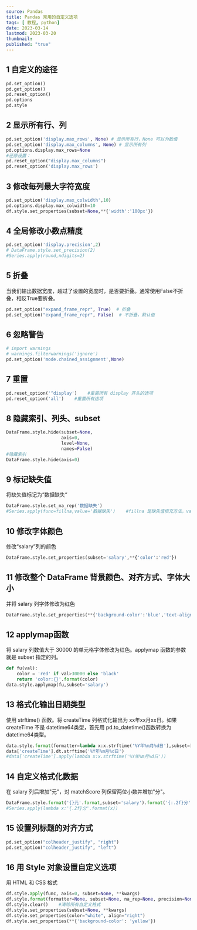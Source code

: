 ```yaml
---
source: Pandas
title: Pandas 常用的自定义选项
tags: [ 教程, python]
date: 2023-03-14
lastmod: 2023-03-20
thumbnail: 
published: "true"
---
```



## 1 自定义的途径  

```python
pd.set_option()
pd.get_option()
pd.reset_option()
pd.options
pd.style
```

## 2 显示所有行、列  

```python
pd.set_option('display.max_rows', None) # 显示所有行，None 可以为数值
pd.set_option('display.max_columns', None) # 显示所有列
pd.options.display.max_rows=None  
#还原设置：
pd.reset_option("display.max_columns")
pd.reset_option('display.max_rows')
```

## 3 修改每列最大字符宽度  

```python
pd.set_option('display.max_colwidth',10)
pd.options.display.max_colwidth=10
df.style.set_properties(subset=None,**{'width':'100px'})
```

## 4 全局修改小数点精度  

```python
pd.set_option('display.precision',2)
# DataFrame.style.set_precision(2)
#Series.apply(round,ndigits=2)
```

## 5 折叠  

当我们输出数据宽度，超过了设置的宽度时，是否要折叠。通常使用False不折叠，相反True要折叠。  

```python
pd.set_option("expand_frame_repr", True)  # 折叠
pd.set_option("expand_frame_repr", False)  # 不折叠，默认值
```

## 6 忽略警告  

```python
# import warnings
# warnings.filterwarnings('ignore')
pd.set_option('mode.chained_assignment',None)
```

## 7 重置  

```python
pd.reset_option('^display')    #重置所有 display 开头的选项
pd.reset_option('all')    #重置所有选项
```

## 8 隐藏索引、列头、subset  

```python
DataFrame.style.hide(subset=None,
                     axis=0,
                     level=None,
                     names=False)
#隐藏索引
DataFrame.style.hide(axis=0)
```

## 9 标记缺失值  

将缺失值标记为“数据缺失“  

```python
DataFrame.style.set_na_rep('数据缺失')
#Series.apply(func=fillna,value='数据缺失')    #fillna 是缺失值填充方法，value 是传递给 fillna的参数
```

## 10 修改字体颜色  

修改“salary”列的颜色  

```python
DataFrame.style.set_properties(subset='salary',**{'color':'red'})
```

## 11 修改整个 DataFrame 背景颜色、对齐方式、字体大小  

并将 salary 列字体修改为红色  

```python
DataFrame.style.set_properties(**{'background-color':'blue','text-align':'center','font-size':'13px','color':'red'}).set_properties(subset='salary',**{'color':'red'})
```

## 12 applymap函数  

将 salary 列数值大于 30000 的单元格字体修改为红色。applymap 函数的参数就是 subset 指定的列。  

```python
def fu(val):
    color = 'red' if val>30000 else 'black'
    return 'color:{}'.format(color)
data.style.applymap(fu,subset='salary')
```

## 13 格式化输出日期类型  

使用 strftime() 函数。将 createTime 列格式化输出为 xx年xx月xx日。如果 createTime 不是 datetime64类型，首先用 pd.to_datetime()函数转换为datetime64类型。  

```python
data.style.format(formatter=lambda x:x.strftime('%Y年%m月%d日'),subset=['createTime'])
data['createTime'].dt.strftime('%Y年%m月%d日')
#data['createTime'].apply(lambda x:x.strftime('%Y年%m月%d日'))
```

## 14 自定义格式化数据  

在 salary 列后增加"元"，对 matchScore 列保留两位小数并增加"分"。  

```python
DataFrame.style.format('{}元'.format,subset='salary').format('{:.2f}分'.format,subset='matchScore')
#Series.apply(lambda x:'{.2f}分'.format(x))
```

## 15 设置列标题的对齐方式  

```python
pd.set_option("colheader_justify", "right")
pd.set_option("colheader_justify", "left")
```

## 16 用 Style 对象设置自定义选项

用 HTML 和 CSS 格式 

```python
df.style.apply(func, axis=0, subset=None, **kwargs)
df.style.format(formatter=None, subset=None, na_rep=None, precision=None, decimal='.', thousands=None, escape=None, hyperlinks=None))
df.style.clear()    #清除所有自定义格式  
df.style.set_properties(subset=None, **kwargs)
df.style.set_properties(color="white", align="right")  
df.style.set_properties(**{'background-color': 'yellow'})
```



